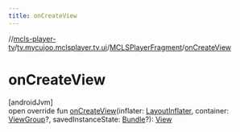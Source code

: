 ```yaml
---
title: onCreateView
---
```

//[mcls-player-tv](../../../index.html)/[tv.mycujoo.mclsplayer.tv.ui](../index.html)/[MCLSPlayerFragment](index.html)/[onCreateView](on-create-view.html)



# onCreateView



[androidJvm]\
open override fun [onCreateView](on-create-view.html)(inflater: [LayoutInflater](https://developer.android.com/reference/kotlin/android/view/LayoutInflater.html), container: [ViewGroup](https://developer.android.com/reference/kotlin/android/view/ViewGroup.html)?, savedInstanceState: [Bundle](https://developer.android.com/reference/kotlin/android/os/Bundle.html)?): [View](https://developer.android.com/reference/kotlin/android/view/View.html)





